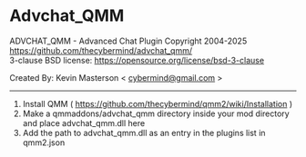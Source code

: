 # Advchat_QMM
ADVCHAT_QMM - Advanced Chat Plugin
Copyright 2004-2025  
https://github.com/thecybermind/advchat_qmm/  
3-clause BSD license: https://opensource.org/license/bsd-3-clause  

Created By: Kevin Masterson < cybermind@gmail.com >

---

1. Install QMM ( https://github.com/thecybermind/qmm2/wiki/Installation )
2. Make a qmmaddons/advchat_qmm directory inside your mod directory and place advchat_qmm.dll here
3. Add the path to advchat_qmm.dll as an entry in the plugins list in qmm2.json
